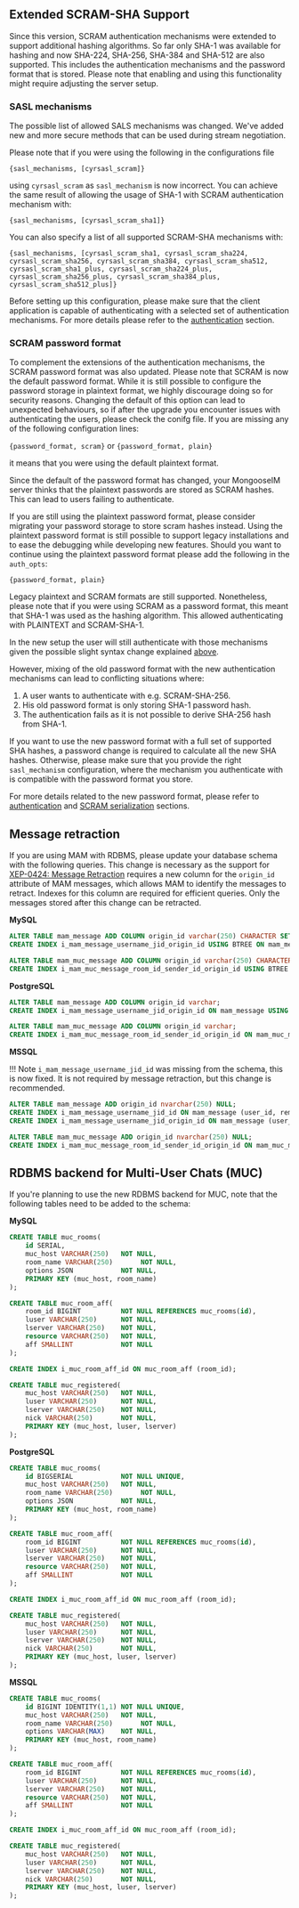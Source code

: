 ## Extended SCRAM-SHA Support

Since this version, SCRAM authentication mechanisms were extended to support additional hashing algorithms.
So far only SHA-1 was available for hashing and now SHA-224, SHA-256, SHA-384 and SHA-512 are also supported.
This includes the authentication mechanisms and the password format that is stored.
Please note that enabling and using this functionality might require adjusting the server setup.

### SASL mechanisms

The possible list of allowed SALS mechanisms was changed. We've added new and more secure methods that can be used during stream negotiation.


Please note that if you were using the following in the configurations file

`{sasl_mechanisms, [cyrsasl_scram]}`

using `cyrsasl_scram` as `sasl_mechanism` is now incorrect.
You can achieve the same result of allowing the usage of SHA-1 with SCRAM authentication mechanism with:

`{sasl_mechanisms, [cyrsasl_scram_sha1]}`

You can also specify a list of all supported SCRAM-SHA mechanisms with:

`{sasl_mechanisms, [cyrsasl_scram_sha1, cyrsasl_scram_sha224, cyrsasl_scram_sha256, cyrsasl_scram_sha384, cyrsasl_scram_sha512, cyrsasl_scram_sha1_plus, cyrsasl_scram_sha224_plus, cyrsasl_scram_sha256_plus, cyrsasl_scram_sha384_plus, cyrsasl_scram_sha512_plus]}`

Before setting up this configuration, please make sure that the client application is capable of authenticating with a selected set of authentication mechanisms.
For more details please refer to the [authentication](../configuration/auth.md) section.

### SCRAM password format

To complement the extensions of the authentication mechanisms, the SCRAM password format was also updated.
Please note that SCRAM is now the default password format.
While it is still possible to configure the password storage in plaintext format, we highly discourage doing so for security reasons.
Changing the default of this option can lead to unexpected behaviours, so if after the upgrade you encounter issues with authenticating the users, please check the conifg file.
If you are missing any of the following configuration lines:

`{password_format, scram}` or `{password_format, plain}`

it means that you were using the default plaintext format.

Since the default of the password format has changed, your MongooseIM server thinks that the plaintext passwords are stored as SCRAM hashes.
This can lead to users failing to authenticate.

If you are still using the plaintext password format, please consider migrating your password storage to store scram hashes instead.
Using the plaintext password format is still possible to support legacy installations and to ease the debugging while developing new features.
Should you want to continue using the plaintext password format please add the following in the `auth_opts`:

`{password_format, plain}`

Legacy plaintext and SCRAM formats are still supported.
Nonetheless, please note that if you were using SCRAM as a password format, this meant that SHA-1 was used as the hashing algorithm.
This allowed authenticating with PLAINTEXT and SCRAM-SHA-1.

In the new setup the user will still authenticate with those mechanisms given the possible slight syntax change explained [above](#sasl-mechanisms).

However, mixing of the old password format with the new authentication mechanisms can lead to conflicting situations where:

1. A user wants to authenticate with e.g. SCRAM-SHA-256.
2. His old password format is only storing SHA-1 password hash.
3. The authentication fails as it is not possible to derive SHA-256 hash from SHA-1.

If you want to use the new password format with a full set of supported SHA hashes, a password change is required to calculate all the new SHA hashes.
Otherwise, please make sure that you provide the right `sasl_mechanism` configuration, where the mechanism you authenticate with is compatible with the password format you store.

For more details related to the new password format, please refer to [authentication](../configuration/auth.md) and [SCRAM serialization](../developers-guide/SCRAM-serialization.md) sections.

## Message retraction

If you are using MAM with RDBMS, please update your database schema with the following queries. This change is necessary as the support for [XEP-0424: Message Retraction](http://xmpp.org/extensions/xep-0424.html) requires a new column for the `origin_id` attribute of MAM messages, which allows MAM to identify the messages to retract. Indexes for this column are required for efficient queries. Only the messages stored after this change can be retracted.

**MySQL**
```sql
ALTER TABLE mam_message ADD COLUMN origin_id varchar(250) CHARACTER SET binary;
CREATE INDEX i_mam_message_username_jid_origin_id USING BTREE ON mam_message (user_id, remote_bare_jid, origin_id);

ALTER TABLE mam_muc_message ADD COLUMN origin_id varchar(250) CHARACTER SET binary;
CREATE INDEX i_mam_muc_message_room_id_sender_id_origin_id USING BTREE ON mam_muc_message (room_id, sender_id, origin_id);
```

**PostgreSQL**
```sql
ALTER TABLE mam_message ADD COLUMN origin_id varchar;
CREATE INDEX i_mam_message_username_jid_origin_id ON mam_message USING BTREE (user_id, remote_bare_jid, origin_id);

ALTER TABLE mam_muc_message ADD COLUMN origin_id varchar;
CREATE INDEX i_mam_muc_message_room_id_sender_id_origin_id ON mam_muc_message USING BTREE (room_id, sender_id, origin_id);
```

**MSSQL**

!!! Note
    `i_mam_message_username_jid_id` was missing from the schema, this is now fixed. It is not required by message retraction, but this change is recommended.

```sql
ALTER TABLE mam_message ADD origin_id nvarchar(250) NULL;
CREATE INDEX i_mam_message_username_jid_id ON mam_message (user_id, remote_bare_jid, id);
CREATE INDEX i_mam_message_username_jid_origin_id ON mam_message (user_id, remote_bare_jid, origin_id);

ALTER TABLE mam_muc_message ADD origin_id nvarchar(250) NULL;
CREATE INDEX i_mam_muc_message_room_id_sender_id_origin_id ON mam_muc_message (room_id, sender_id, origin_id);
```

## RDBMS backend for Multi-User Chats (MUC)

If you're planning to use the new RDBMS backend for MUC, note that the following tables need to be added to the schema:

**MySQL**
```sql
CREATE TABLE muc_rooms(
    id SERIAL,
    muc_host VARCHAR(250)   NOT NULL,
    room_name VARCHAR(250)       NOT NULL,
    options JSON            NOT NULL,
    PRIMARY KEY (muc_host, room_name)
);

CREATE TABLE muc_room_aff(
    room_id BIGINT          NOT NULL REFERENCES muc_rooms(id),
    luser VARCHAR(250)      NOT NULL,
    lserver VARCHAR(250)    NOT NULL,
    resource VARCHAR(250)   NOT NULL,
    aff SMALLINT            NOT NULL
);

CREATE INDEX i_muc_room_aff_id ON muc_room_aff (room_id);

CREATE TABLE muc_registered(
    muc_host VARCHAR(250)   NOT NULL,
    luser VARCHAR(250)      NOT NULL,
    lserver VARCHAR(250)    NOT NULL,
    nick VARCHAR(250)       NOT NULL,
    PRIMARY KEY (muc_host, luser, lserver)
);
```

**PostgreSQL**
```sql
CREATE TABLE muc_rooms(
    id BIGSERIAL            NOT NULL UNIQUE,
    muc_host VARCHAR(250)   NOT NULL,
    room_name VARCHAR(250)       NOT NULL,
    options JSON            NOT NULL,
    PRIMARY KEY (muc_host, room_name)
);

CREATE TABLE muc_room_aff(
    room_id BIGINT          NOT NULL REFERENCES muc_rooms(id),
    luser VARCHAR(250)      NOT NULL,
    lserver VARCHAR(250)    NOT NULL,
    resource VARCHAR(250)   NOT NULL,
    aff SMALLINT            NOT NULL
);

CREATE INDEX i_muc_room_aff_id ON muc_room_aff (room_id);

CREATE TABLE muc_registered(
    muc_host VARCHAR(250)   NOT NULL,
    luser VARCHAR(250)      NOT NULL,
    lserver VARCHAR(250)    NOT NULL,
    nick VARCHAR(250)       NOT NULL,
    PRIMARY KEY (muc_host, luser, lserver)
);
```

**MSSQL**
```sql
CREATE TABLE muc_rooms(
    id BIGINT IDENTITY(1,1) NOT NULL UNIQUE,
    muc_host VARCHAR(250)   NOT NULL,
    room_name VARCHAR(250)       NOT NULL,
    options VARCHAR(MAX)    NOT NULL,
    PRIMARY KEY (muc_host, room_name)
);

CREATE TABLE muc_room_aff(
    room_id BIGINT          NOT NULL REFERENCES muc_rooms(id),
    luser VARCHAR(250)      NOT NULL,
    lserver VARCHAR(250)    NOT NULL,
    resource VARCHAR(250)   NOT NULL,
    aff SMALLINT            NOT NULL
);

CREATE INDEX i_muc_room_aff_id ON muc_room_aff (room_id);

CREATE TABLE muc_registered(
    muc_host VARCHAR(250)   NOT NULL,
    luser VARCHAR(250)      NOT NULL,
    lserver VARCHAR(250)    NOT NULL,
    nick VARCHAR(250)       NOT NULL,
    PRIMARY KEY (muc_host, luser, lserver)
);
```
